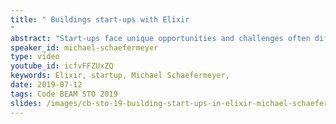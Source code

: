 ```yaml
---
title: " Buildings start-ups with Elixir
"
abstract: "Start-ups face unique opportunities and challenges often different from established businesses. One opportunity is the liberty to choose the tech stack one deems most fitting (or likes best). Yet a wrong decision will cause major headaches in the future."
speaker_id: michael-schaefermeyer
type: video
youtube_id: icfvFFZUxZQ
keywords: Elixir, startup, Michael Schaefermeyer,
date: 2019-07-12
tags: Code BEAM STO 2019
slides: /images/cb-sto-19-building-start-ups-in-elixir-michael-schaefermeyer-compressed.pdf
---
```


